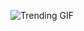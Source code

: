 ![Trending GIF](https://media1.giphy.com/media/v1.Y2lkPThiYjIxNzcyNWlkbWNwNm1reTRlNWV1cXEzenhvcjdkZW1vZnU4MmdqYWxjOXNidyZlcD12MV9naWZzX3NlYXJjaCZjdD1n/lptIayuGHV9Utu3iTv/giphy.gif)
